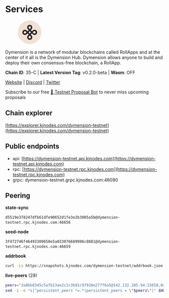 # Services

<figure><img src="https://raw.githubusercontent.com/kj89/cosmos-images/main/logos/dymension.png" alt=""><figcaption></figcaption></figure>

Dymension is a network of modular blockchains called RollApps  and at the center of it all is the Dymension Hub. Dymension  allows anyone to build and deploy their own consensus-free blockchain, a RollApp.

**Chain ID**: 35-C | **Latest Version Tag**: v0.2.0-beta | **Wasm**: OFF

[Website](https://dymension.xyz/) | [Discord](https://discord.gg/dymension) | [Twitter](https://twitter.com/dymensionXYZ)



Subscribe to our free [🤖 Testnet Proposal Bot](https://t.me/kjnodes_testnet_proposal_bot) to never miss upcoming proposals


## Chain explorer
[https://explorer.kjnodes.com/dymension-testnet](https://explorer.kjnodes.com/dymension-testnet)

## Public endpoints

* api: [https://dymension-testnet.api.kjnodes.com](https://dymension-testnet.api.kjnodes.com)
* rpc: [https://dymension-testnet.rpc.kjnodes.com](https://dymension-testnet.rpc.kjnodes.com)
* grpc: dymension-testnet.grpc.kjnodes.com:46090

## Peering

**state-sync**

```text
d5519e378247dfb61dfe90652d1fe3e2b3005a5b@dymension-testnet.rpc.kjnodes.com:46656
```

**seed-node**

```text
3f472746f46493309650e5a033076689996c8881@dymension-testnet.rpc.kjnodes.com:46659
```

**addrbook**
```bash
curl -Ls https://snapshots.kjnodes.com/dymension-testnet/addrbook.json > $HOME/.dymension/config/addrbook.json
```

**live-peers** (29)
```bash
peers="3a8bb83d5c5afb13ae2c1c3b91c97928e277f6a5@142.132.205.94:15658,0cc10d01b749a1e8b8d14c077140c776394d31e5@65.108.9.164:21456,1cb9a04206e2f7a0b2524d4598072e2d275a0cbc@109.123.244.233:26656,8b5367df2b1287174ce8950654953d81a7d69a29@144.76.201.43:26556,d5519e378247dfb61dfe90652d1fe3e2b3005a5b@65.109.68.190:46656,5c2a752c9b1952dbed075c56c600c3a79b58c395@195.3.220.54:27086,0ee31ef97ba6b6c13b25b5c528163f2092821c2d@65.21.132.27:24856,4d2ec1e61d61550fc5bfacc57e971ff9b6181152@135.181.180.29:26656,a85420b25181bdb9b3a38741c48dafd5fb3b922f@209.34.205.57:26656,ba2ef45240cc997443df795b801a34602ba68b55@65.109.92.241:17886,60f464943e6434579abdfa28a3122bd2d6008dec@139.99.68.119:26656,b24974dd15a984f882438d907ee97c6baf1ae766@185.177.116.36:656,57a66a59cc291887f35e231b4469e2c957728862@46.4.5.45:20556,b921655e6c66235915e7d4465ea2146e537f13e4@167.235.6.228:26636,147a0021cff3c34251adb3ad7194574011fa3192@176.57.189.36:11656,c6cdcc7f8e1a33f864956a8201c304741411f219@3.214.163.125:26656,708ff9955abd0e86b7873c1ec73311414bd1db24@217.21.53.106:26656,8eb8789ce687870a1c9b8ab7cc0f816c653ed56e@217.21.53.108:26656,30ce17a86b30b43b7e64c47f8249add57d2ec576@217.21.53.107:26656,f433653cef597b3f0dd5f4e3e46c05fd121246bb@95.216.149.50:26656,55f233c7c4bea21a47d266921ca5fce657f3adf7@168.119.240.200:26656,17e37a96af64a81bf6ee144850fd24442f9d4ec6@109.123.249.192:26656,22acf9a303e825ce04171ef26e2326c09aeb238b@47.147.226.228:55656,36d734269c8e69fd60e9050a7f47733b2e570d1c@89.117.57.201:11656,63996f52b1dc68259ff64bb2546625c71fc9d546@176.9.48.38:26656,747d05bfe9f3e0c2e0462ac351c577699e1d9b8c@207.244.244.194:26656,5dbbb68e0c8a86bdc372cf1de0691f1cdc6a96ad@82.208.23.223:27656,bb8615bb51139c05fd59020fc2aa7eac210690b4@135.181.221.186:27656,72b721d31cba4935ecb2b2f7e7fec8a695f4b8d5@149.102.131.176:26656"
sed -i -e "s|^persistent_peers *=.*|persistent_peers = \"$peers\"|" $HOME/.dymension/config/config.toml
```
